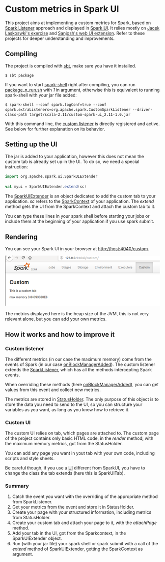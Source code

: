 # Custom metrics in Spark UI

This project aims at implementing a custom metrics for Spark, based on [Spark Listener](https://jaceklaskowski.gitbooks.io/mastering-apache-spark/content/spark-SparkListener.html) approach and displayed in [Spark UI](https://jaceklaskowski.gitbooks.io/mastering-apache-spark/content/spark-webui.html). It relies mostly on [Jacek Laskoswki's exercise](https://github.com/jaceklaskowski/mastering-apache-spark-book/blob/master/exercises/spark-exercise-custom-scheduler-listener.adoc) and [Sanjosh's web UI extension](https://github.com/sanjosh/scala/tree/master/spark_extensions/webui). Refer to these projects for deeper understanding and improvements.

## Compiling

The project is compiled with [sbt](https://www.scala-sbt.org/), make sure you have it installed.

```shell
$ sbt package
```

If you want to start [spark-shell](https://spark.apache.org/docs/latest/quick-start.html) right after compiling, you can run [package_n_run.sh](https://github.com/HugoPopo/CustomSparkMetricsUI/blob/master/package_N_run.sh) with *1* in argument, otherwise this is equivalent to running spark-shell with your jar file added:

```shell
$ spark-shell --conf spark.logConf=true --conf spark.extraListeners=org.apache.spark.CustomSparkListener --driver-class-path target/scala-2.11/custom-spark-ui_2.11-1.0.jar
```

With this command line, the [custom listener](https://github.com/HugoPopo/CustomSparkMetricsUI/blob/master/src/main/scala/CustomSparkListener.scala) is directly registered and active. See below for further explanation on its behavior.

## Setting up the UI

The jar is added to your application, however this does not mean the custom tab is already set up in the UI. To do so, we need a special instruction:

```scala
import org.apache.spark.ui.SparkUIExtender

val myui = SparkUIExtender.extend(sc)
```

The [SparkUIExtender](https://github.com/HugoPopo/CustomSparkMetricsUI/blob/2335a8ab868de3e5838bc7a1994f2f0bd5c89039/src/main/scala/CustomUITab.scala#L58) is an object dedicated to add the custom tab to your application. *sc* refers to the [SparkContext](https://jaceklaskowski.gitbooks.io/mastering-apache-spark/content/spark-SparkContext.html) of your application. The *extend* method gets the UI from the SparkContext and attach the custom tab to it.

You can type these lines in your spark shell before starting your jobs or include them at the beginning of your application if you use spark submit.

## Rendering

You can see your Spark UI in your browser at <u>http://host:4040/custom</u>.

![Custom tab in Spark UI](https://raw.githubusercontent.com/HugoPopo/CustomSparkMetricsUI/master/doc/Custom_UI.png)

The metrics displayed here is the heap size of the JVM, this is not very relevant alone, but you can add your own metrics.

## How it works and how to improve it

### Custom listener

The different metrics (in our case the maximum memory) come from the events of Spark (in our case [onBlockManagerAdded](https://github.com/apache/spark/blob/20ca208bcda6f22fe7d9fb54144de435b4237536/core/src/main/scala/org/apache/spark/scheduler/SparkListener.scala#L93)). The custom listener extends the [SparkListener](https://github.com/apache/spark/blob/master/core/src/main/scala/org/apache/spark/scheduler/SparkListener.scala), which has all the methods intercepting Spark events.

When overriding these methods (here [onBlockManagerAdded](https://github.com/apache/spark/blob/20ca208bcda6f22fe7d9fb54144de435b4237536/core/src/main/scala/org/apache/spark/scheduler/SparkListener.scala#L240)), you can get values from this event and collect new metrics.

The metrics are stored in [StatusHolder](https://github.com/HugoPopo/CustomSparkMetricsUI/blob/2335a8ab868de3e5838bc7a1994f2f0bd5c89039/src/main/scala/CustomSparkListener.scala#L64). The only purpose of this object is to store the data you need to send to the UI, so you can structure your variables as you want, as long as you know how to retrieve it.

### Custom UI

The custom UI relies on tab, which pages are attached to. The custom page of the project contains only basic HTML code, in the *render* method, with the maximum memory metrics, got from the StatusHolder.

You can add any page you want in yout tab with your own code, including scripts and style sheets.

Be careful though, if you use a [UI](https://github.com/apache/spark/blob/master/core/src/main/scala/org/apache/spark/ui/WebUI.scala) different from SparkUI, you have to change the class the tab extends (here this is SparkUITab).

### Summary

1. Catch the event you want with the overriding of the appropriate method from SparkListener.
2. Get your metrics from the event and store it in StatusHolder.
3. Create your page with your structured information, including metrics from StatusHolder.
4. Create your custom tab and attach your page to it, with the *attachPage* method.
5. Add your tab in the UI, got from the Sparkcontext, in the SparkUIExtender object.
6. Run (with your jar file) your spark shell or spark submit with a call of the *extend* method of SparkUIExtender, getting the SparkContext as argument.
